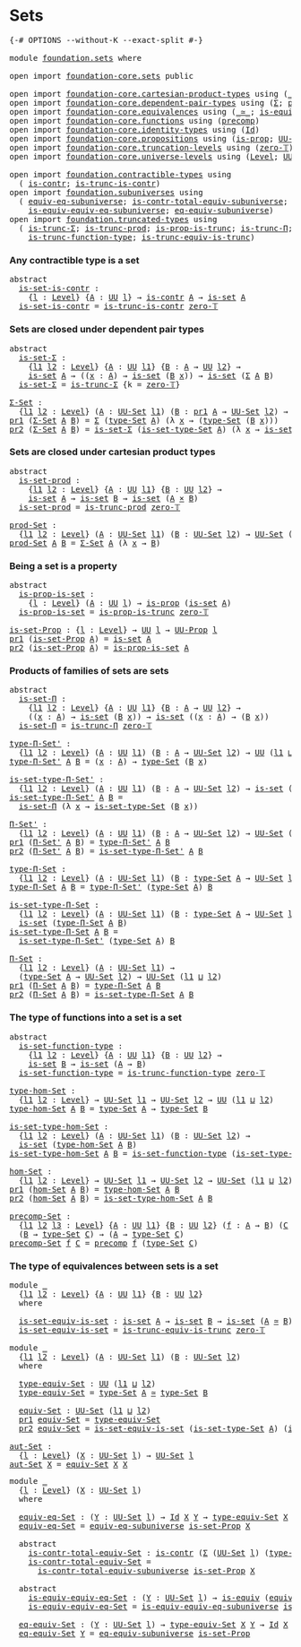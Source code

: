 # Sets

<pre class="Agda"><a id="17" class="Symbol">{-#</a> <a id="21" class="Keyword">OPTIONS</a> <a id="29" class="Pragma">--without-K</a> <a id="41" class="Pragma">--exact-split</a> <a id="55" class="Symbol">#-}</a>

<a id="60" class="Keyword">module</a> <a id="67" href="foundation.sets.html" class="Module">foundation.sets</a> <a id="83" class="Keyword">where</a>

<a id="90" class="Keyword">open</a> <a id="95" class="Keyword">import</a> <a id="102" href="foundation-core.sets.html" class="Module">foundation-core.sets</a> <a id="123" class="Keyword">public</a>

<a id="131" class="Keyword">open</a> <a id="136" class="Keyword">import</a> <a id="143" href="foundation-core.cartesian-product-types.html" class="Module">foundation-core.cartesian-product-types</a> <a id="183" class="Keyword">using</a> <a id="189" class="Symbol">(</a><a id="190" href="foundation-core.cartesian-product-types.html#577" class="Function Operator">_×_</a><a id="193" class="Symbol">)</a>
<a id="195" class="Keyword">open</a> <a id="200" class="Keyword">import</a> <a id="207" href="foundation-core.dependent-pair-types.html" class="Module">foundation-core.dependent-pair-types</a> <a id="244" class="Keyword">using</a> <a id="250" class="Symbol">(</a><a id="251" href="foundation-core.dependent-pair-types.html#502" class="Record">Σ</a><a id="252" class="Symbol">;</a> <a id="254" href="foundation-core.dependent-pair-types.html#575" class="InductiveConstructor">pair</a><a id="258" class="Symbol">;</a> <a id="260" href="foundation-core.dependent-pair-types.html#592" class="Field">pr1</a><a id="263" class="Symbol">;</a> <a id="265" href="foundation-core.dependent-pair-types.html#604" class="Field">pr2</a><a id="268" class="Symbol">)</a>
<a id="270" class="Keyword">open</a> <a id="275" class="Keyword">import</a> <a id="282" href="foundation-core.equivalences.html" class="Module">foundation-core.equivalences</a> <a id="311" class="Keyword">using</a> <a id="317" class="Symbol">(</a><a id="318" href="foundation-core.equivalences.html#1607" class="Function Operator">_≃_</a><a id="321" class="Symbol">;</a> <a id="323" href="foundation-core.equivalences.html#1542" class="Function">is-equiv</a><a id="331" class="Symbol">)</a>
<a id="333" class="Keyword">open</a> <a id="338" class="Keyword">import</a> <a id="345" href="foundation-core.functions.html" class="Module">foundation-core.functions</a> <a id="371" class="Keyword">using</a> <a id="377" class="Symbol">(</a><a id="378" href="foundation-core.functions.html#925" class="Function">precomp</a><a id="385" class="Symbol">)</a>
<a id="387" class="Keyword">open</a> <a id="392" class="Keyword">import</a> <a id="399" href="foundation-core.identity-types.html" class="Module">foundation-core.identity-types</a> <a id="430" class="Keyword">using</a> <a id="436" class="Symbol">(</a><a id="437" href="foundation-core.identity-types.html#641" class="Datatype">Id</a><a id="439" class="Symbol">)</a>
<a id="441" class="Keyword">open</a> <a id="446" class="Keyword">import</a> <a id="453" href="foundation-core.propositions.html" class="Module">foundation-core.propositions</a> <a id="482" class="Keyword">using</a> <a id="488" class="Symbol">(</a><a id="489" href="foundation-core.propositions.html#1295" class="Function">is-prop</a><a id="496" class="Symbol">;</a> <a id="498" href="foundation-core.propositions.html#1380" class="Function">UU-Prop</a><a id="505" class="Symbol">)</a>
<a id="507" class="Keyword">open</a> <a id="512" class="Keyword">import</a> <a id="519" href="foundation-core.truncation-levels.html" class="Module">foundation-core.truncation-levels</a> <a id="553" class="Keyword">using</a> <a id="559" class="Symbol">(</a><a id="560" href="foundation-core.truncation-levels.html#479" class="Function">zero-𝕋</a><a id="566" class="Symbol">)</a>
<a id="568" class="Keyword">open</a> <a id="573" class="Keyword">import</a> <a id="580" href="foundation-core.universe-levels.html" class="Module">foundation-core.universe-levels</a> <a id="612" class="Keyword">using</a> <a id="618" class="Symbol">(</a><a id="619" href="Agda.Primitive.html#597" class="Postulate">Level</a><a id="624" class="Symbol">;</a> <a id="626" href="foundation-core.universe-levels.html#222" class="Primitive">UU</a><a id="628" class="Symbol">;</a> <a id="630" href="Agda.Primitive.html#810" class="Primitive Operator">_⊔_</a><a id="633" class="Symbol">)</a>

<a id="636" class="Keyword">open</a> <a id="641" class="Keyword">import</a> <a id="648" href="foundation.contractible-types.html" class="Module">foundation.contractible-types</a> <a id="678" class="Keyword">using</a>
  <a id="686" class="Symbol">(</a> <a id="688" href="foundation-core.contractible-types.html#992" class="Function">is-contr</a><a id="696" class="Symbol">;</a> <a id="698" href="foundation.contractible-types.html#1512" class="Function">is-trunc-is-contr</a><a id="715" class="Symbol">)</a>
<a id="717" class="Keyword">open</a> <a id="722" class="Keyword">import</a> <a id="729" href="foundation.subuniverses.html" class="Module">foundation.subuniverses</a> <a id="753" class="Keyword">using</a>
  <a id="761" class="Symbol">(</a> <a id="763" href="foundation.subuniverses.html#2986" class="Function">equiv-eq-subuniverse</a><a id="783" class="Symbol">;</a> <a id="785" href="foundation.subuniverses.html#3192" class="Function">is-contr-total-equiv-subuniverse</a><a id="817" class="Symbol">;</a>
    <a id="823" href="foundation.subuniverses.html#3572" class="Function">is-equiv-equiv-eq-subuniverse</a><a id="852" class="Symbol">;</a> <a id="854" href="foundation.subuniverses.html#4211" class="Function">eq-equiv-subuniverse</a><a id="874" class="Symbol">)</a>
<a id="876" class="Keyword">open</a> <a id="881" class="Keyword">import</a> <a id="888" href="foundation.truncated-types.html" class="Module">foundation.truncated-types</a> <a id="915" class="Keyword">using</a>
  <a id="923" class="Symbol">(</a> <a id="925" href="foundation-core.truncated-types.html#5750" class="Function">is-trunc-Σ</a><a id="935" class="Symbol">;</a> <a id="937" href="foundation-core.truncated-types.html#7025" class="Function">is-trunc-prod</a><a id="950" class="Symbol">;</a> <a id="952" href="foundation-core.truncated-types.html#11474" class="Function">is-prop-is-trunc</a><a id="968" class="Symbol">;</a> <a id="970" href="foundation-core.truncated-types.html#8612" class="Function">is-trunc-Π</a><a id="980" class="Symbol">;</a>
    <a id="986" href="foundation-core.truncated-types.html#10462" class="Function">is-trunc-function-type</a><a id="1008" class="Symbol">;</a> <a id="1010" href="foundation-core.truncated-types.html#12046" class="Function">is-trunc-equiv-is-trunc</a><a id="1033" class="Symbol">)</a>
</pre>
### Any contractible type is a set

<pre class="Agda"><a id="1084" class="Keyword">abstract</a>
  <a id="is-set-is-contr"></a><a id="1095" href="foundation.sets.html#1095" class="Function">is-set-is-contr</a> <a id="1111" class="Symbol">:</a>
    <a id="1117" class="Symbol">{</a><a id="1118" href="foundation.sets.html#1118" class="Bound">l</a> <a id="1120" class="Symbol">:</a> <a id="1122" href="Agda.Primitive.html#597" class="Postulate">Level</a><a id="1127" class="Symbol">}</a> <a id="1129" class="Symbol">{</a><a id="1130" href="foundation.sets.html#1130" class="Bound">A</a> <a id="1132" class="Symbol">:</a> <a id="1134" href="foundation-core.universe-levels.html#222" class="Primitive">UU</a> <a id="1137" href="foundation.sets.html#1118" class="Bound">l</a><a id="1138" class="Symbol">}</a> <a id="1140" class="Symbol">→</a> <a id="1142" href="foundation-core.contractible-types.html#992" class="Function">is-contr</a> <a id="1151" href="foundation.sets.html#1130" class="Bound">A</a> <a id="1153" class="Symbol">→</a> <a id="1155" href="foundation-core.sets.html#1099" class="Function">is-set</a> <a id="1162" href="foundation.sets.html#1130" class="Bound">A</a>
  <a id="1166" href="foundation.sets.html#1095" class="Function">is-set-is-contr</a> <a id="1182" class="Symbol">=</a> <a id="1184" href="foundation.contractible-types.html#1512" class="Function">is-trunc-is-contr</a> <a id="1202" href="foundation-core.truncation-levels.html#479" class="Function">zero-𝕋</a>
</pre>
### Sets are closed under dependent pair types

<pre class="Agda"><a id="1270" class="Keyword">abstract</a>
  <a id="is-set-Σ"></a><a id="1281" href="foundation.sets.html#1281" class="Function">is-set-Σ</a> <a id="1290" class="Symbol">:</a>
    <a id="1296" class="Symbol">{</a><a id="1297" href="foundation.sets.html#1297" class="Bound">l1</a> <a id="1300" href="foundation.sets.html#1300" class="Bound">l2</a> <a id="1303" class="Symbol">:</a> <a id="1305" href="Agda.Primitive.html#597" class="Postulate">Level</a><a id="1310" class="Symbol">}</a> <a id="1312" class="Symbol">{</a><a id="1313" href="foundation.sets.html#1313" class="Bound">A</a> <a id="1315" class="Symbol">:</a> <a id="1317" href="foundation-core.universe-levels.html#222" class="Primitive">UU</a> <a id="1320" href="foundation.sets.html#1297" class="Bound">l1</a><a id="1322" class="Symbol">}</a> <a id="1324" class="Symbol">{</a><a id="1325" href="foundation.sets.html#1325" class="Bound">B</a> <a id="1327" class="Symbol">:</a> <a id="1329" href="foundation.sets.html#1313" class="Bound">A</a> <a id="1331" class="Symbol">→</a> <a id="1333" href="foundation-core.universe-levels.html#222" class="Primitive">UU</a> <a id="1336" href="foundation.sets.html#1300" class="Bound">l2</a><a id="1338" class="Symbol">}</a> <a id="1340" class="Symbol">→</a>
    <a id="1346" href="foundation-core.sets.html#1099" class="Function">is-set</a> <a id="1353" href="foundation.sets.html#1313" class="Bound">A</a> <a id="1355" class="Symbol">→</a> <a id="1357" class="Symbol">((</a><a id="1359" href="foundation.sets.html#1359" class="Bound">x</a> <a id="1361" class="Symbol">:</a> <a id="1363" href="foundation.sets.html#1313" class="Bound">A</a><a id="1364" class="Symbol">)</a> <a id="1366" class="Symbol">→</a> <a id="1368" href="foundation-core.sets.html#1099" class="Function">is-set</a> <a id="1375" class="Symbol">(</a><a id="1376" href="foundation.sets.html#1325" class="Bound">B</a> <a id="1378" href="foundation.sets.html#1359" class="Bound">x</a><a id="1379" class="Symbol">))</a> <a id="1382" class="Symbol">→</a> <a id="1384" href="foundation-core.sets.html#1099" class="Function">is-set</a> <a id="1391" class="Symbol">(</a><a id="1392" href="foundation-core.dependent-pair-types.html#502" class="Record">Σ</a> <a id="1394" href="foundation.sets.html#1313" class="Bound">A</a> <a id="1396" href="foundation.sets.html#1325" class="Bound">B</a><a id="1397" class="Symbol">)</a>
  <a id="1401" href="foundation.sets.html#1281" class="Function">is-set-Σ</a> <a id="1410" class="Symbol">=</a> <a id="1412" href="foundation-core.truncated-types.html#5750" class="Function">is-trunc-Σ</a> <a id="1423" class="Symbol">{</a><a id="1424" class="Argument">k</a> <a id="1426" class="Symbol">=</a> <a id="1428" href="foundation-core.truncation-levels.html#479" class="Function">zero-𝕋</a><a id="1434" class="Symbol">}</a>

<a id="Σ-Set"></a><a id="1437" href="foundation.sets.html#1437" class="Function">Σ-Set</a> <a id="1443" class="Symbol">:</a>
  <a id="1447" class="Symbol">{</a><a id="1448" href="foundation.sets.html#1448" class="Bound">l1</a> <a id="1451" href="foundation.sets.html#1451" class="Bound">l2</a> <a id="1454" class="Symbol">:</a> <a id="1456" href="Agda.Primitive.html#597" class="Postulate">Level</a><a id="1461" class="Symbol">}</a> <a id="1463" class="Symbol">(</a><a id="1464" href="foundation.sets.html#1464" class="Bound">A</a> <a id="1466" class="Symbol">:</a> <a id="1468" href="foundation-core.sets.html#1177" class="Function">UU-Set</a> <a id="1475" href="foundation.sets.html#1448" class="Bound">l1</a><a id="1477" class="Symbol">)</a> <a id="1479" class="Symbol">(</a><a id="1480" href="foundation.sets.html#1480" class="Bound">B</a> <a id="1482" class="Symbol">:</a> <a id="1484" href="foundation-core.dependent-pair-types.html#592" class="Field">pr1</a> <a id="1488" href="foundation.sets.html#1464" class="Bound">A</a> <a id="1490" class="Symbol">→</a> <a id="1492" href="foundation-core.sets.html#1177" class="Function">UU-Set</a> <a id="1499" href="foundation.sets.html#1451" class="Bound">l2</a><a id="1501" class="Symbol">)</a> <a id="1503" class="Symbol">→</a> <a id="1505" href="foundation-core.sets.html#1177" class="Function">UU-Set</a> <a id="1512" class="Symbol">(</a><a id="1513" href="foundation.sets.html#1448" class="Bound">l1</a> <a id="1516" href="Agda.Primitive.html#810" class="Primitive Operator">⊔</a> <a id="1518" href="foundation.sets.html#1451" class="Bound">l2</a><a id="1520" class="Symbol">)</a>
<a id="1522" href="foundation-core.dependent-pair-types.html#592" class="Field">pr1</a> <a id="1526" class="Symbol">(</a><a id="1527" href="foundation.sets.html#1437" class="Function">Σ-Set</a> <a id="1533" href="foundation.sets.html#1533" class="Bound">A</a> <a id="1535" href="foundation.sets.html#1535" class="Bound">B</a><a id="1536" class="Symbol">)</a> <a id="1538" class="Symbol">=</a> <a id="1540" href="foundation-core.dependent-pair-types.html#502" class="Record">Σ</a> <a id="1542" class="Symbol">(</a><a id="1543" href="foundation-core.sets.html#1291" class="Function">type-Set</a> <a id="1552" href="foundation.sets.html#1533" class="Bound">A</a><a id="1553" class="Symbol">)</a> <a id="1555" class="Symbol">(λ</a> <a id="1558" href="foundation.sets.html#1558" class="Bound">x</a> <a id="1560" class="Symbol">→</a> <a id="1562" class="Symbol">(</a><a id="1563" href="foundation-core.sets.html#1291" class="Function">type-Set</a> <a id="1572" class="Symbol">(</a><a id="1573" href="foundation.sets.html#1535" class="Bound">B</a> <a id="1575" href="foundation.sets.html#1558" class="Bound">x</a><a id="1576" class="Symbol">)))</a>
<a id="1580" href="foundation-core.dependent-pair-types.html#604" class="Field">pr2</a> <a id="1584" class="Symbol">(</a><a id="1585" href="foundation.sets.html#1437" class="Function">Σ-Set</a> <a id="1591" href="foundation.sets.html#1591" class="Bound">A</a> <a id="1593" href="foundation.sets.html#1593" class="Bound">B</a><a id="1594" class="Symbol">)</a> <a id="1596" class="Symbol">=</a> <a id="1598" href="foundation.sets.html#1281" class="Function">is-set-Σ</a> <a id="1607" class="Symbol">(</a><a id="1608" href="foundation-core.sets.html#1342" class="Function">is-set-type-Set</a> <a id="1624" href="foundation.sets.html#1591" class="Bound">A</a><a id="1625" class="Symbol">)</a> <a id="1627" class="Symbol">(λ</a> <a id="1630" href="foundation.sets.html#1630" class="Bound">x</a> <a id="1632" class="Symbol">→</a> <a id="1634" href="foundation-core.sets.html#1342" class="Function">is-set-type-Set</a> <a id="1650" class="Symbol">(</a><a id="1651" href="foundation.sets.html#1593" class="Bound">B</a> <a id="1653" href="foundation.sets.html#1630" class="Bound">x</a><a id="1654" class="Symbol">))</a>
</pre>
### Sets are closed under cartesian product types

<pre class="Agda"><a id="1721" class="Keyword">abstract</a>
  <a id="is-set-prod"></a><a id="1732" href="foundation.sets.html#1732" class="Function">is-set-prod</a> <a id="1744" class="Symbol">:</a>
    <a id="1750" class="Symbol">{</a><a id="1751" href="foundation.sets.html#1751" class="Bound">l1</a> <a id="1754" href="foundation.sets.html#1754" class="Bound">l2</a> <a id="1757" class="Symbol">:</a> <a id="1759" href="Agda.Primitive.html#597" class="Postulate">Level</a><a id="1764" class="Symbol">}</a> <a id="1766" class="Symbol">{</a><a id="1767" href="foundation.sets.html#1767" class="Bound">A</a> <a id="1769" class="Symbol">:</a> <a id="1771" href="foundation-core.universe-levels.html#222" class="Primitive">UU</a> <a id="1774" href="foundation.sets.html#1751" class="Bound">l1</a><a id="1776" class="Symbol">}</a> <a id="1778" class="Symbol">{</a><a id="1779" href="foundation.sets.html#1779" class="Bound">B</a> <a id="1781" class="Symbol">:</a> <a id="1783" href="foundation-core.universe-levels.html#222" class="Primitive">UU</a> <a id="1786" href="foundation.sets.html#1754" class="Bound">l2</a><a id="1788" class="Symbol">}</a> <a id="1790" class="Symbol">→</a>
    <a id="1796" href="foundation-core.sets.html#1099" class="Function">is-set</a> <a id="1803" href="foundation.sets.html#1767" class="Bound">A</a> <a id="1805" class="Symbol">→</a> <a id="1807" href="foundation-core.sets.html#1099" class="Function">is-set</a> <a id="1814" href="foundation.sets.html#1779" class="Bound">B</a> <a id="1816" class="Symbol">→</a> <a id="1818" href="foundation-core.sets.html#1099" class="Function">is-set</a> <a id="1825" class="Symbol">(</a><a id="1826" href="foundation.sets.html#1767" class="Bound">A</a> <a id="1828" href="foundation-core.cartesian-product-types.html#577" class="Function Operator">×</a> <a id="1830" href="foundation.sets.html#1779" class="Bound">B</a><a id="1831" class="Symbol">)</a>
  <a id="1835" href="foundation.sets.html#1732" class="Function">is-set-prod</a> <a id="1847" class="Symbol">=</a> <a id="1849" href="foundation-core.truncated-types.html#7025" class="Function">is-trunc-prod</a> <a id="1863" href="foundation-core.truncation-levels.html#479" class="Function">zero-𝕋</a>
  
<a id="prod-Set"></a><a id="1873" href="foundation.sets.html#1873" class="Function">prod-Set</a> <a id="1882" class="Symbol">:</a>
  <a id="1886" class="Symbol">{</a><a id="1887" href="foundation.sets.html#1887" class="Bound">l1</a> <a id="1890" href="foundation.sets.html#1890" class="Bound">l2</a> <a id="1893" class="Symbol">:</a> <a id="1895" href="Agda.Primitive.html#597" class="Postulate">Level</a><a id="1900" class="Symbol">}</a> <a id="1902" class="Symbol">(</a><a id="1903" href="foundation.sets.html#1903" class="Bound">A</a> <a id="1905" class="Symbol">:</a> <a id="1907" href="foundation-core.sets.html#1177" class="Function">UU-Set</a> <a id="1914" href="foundation.sets.html#1887" class="Bound">l1</a><a id="1916" class="Symbol">)</a> <a id="1918" class="Symbol">(</a><a id="1919" href="foundation.sets.html#1919" class="Bound">B</a> <a id="1921" class="Symbol">:</a> <a id="1923" href="foundation-core.sets.html#1177" class="Function">UU-Set</a> <a id="1930" href="foundation.sets.html#1890" class="Bound">l2</a><a id="1932" class="Symbol">)</a> <a id="1934" class="Symbol">→</a> <a id="1936" href="foundation-core.sets.html#1177" class="Function">UU-Set</a> <a id="1943" class="Symbol">(</a><a id="1944" href="foundation.sets.html#1887" class="Bound">l1</a> <a id="1947" href="Agda.Primitive.html#810" class="Primitive Operator">⊔</a> <a id="1949" href="foundation.sets.html#1890" class="Bound">l2</a><a id="1951" class="Symbol">)</a>
<a id="1953" href="foundation.sets.html#1873" class="Function">prod-Set</a> <a id="1962" href="foundation.sets.html#1962" class="Bound">A</a> <a id="1964" href="foundation.sets.html#1964" class="Bound">B</a> <a id="1966" class="Symbol">=</a> <a id="1968" href="foundation.sets.html#1437" class="Function">Σ-Set</a> <a id="1974" href="foundation.sets.html#1962" class="Bound">A</a> <a id="1976" class="Symbol">(λ</a> <a id="1979" href="foundation.sets.html#1979" class="Bound">x</a> <a id="1981" class="Symbol">→</a> <a id="1983" href="foundation.sets.html#1964" class="Bound">B</a><a id="1984" class="Symbol">)</a>
</pre>
### Being a set is a property

<pre class="Agda"><a id="2030" class="Keyword">abstract</a>
  <a id="is-prop-is-set"></a><a id="2041" href="foundation.sets.html#2041" class="Function">is-prop-is-set</a> <a id="2056" class="Symbol">:</a>
    <a id="2062" class="Symbol">{</a><a id="2063" href="foundation.sets.html#2063" class="Bound">l</a> <a id="2065" class="Symbol">:</a> <a id="2067" href="Agda.Primitive.html#597" class="Postulate">Level</a><a id="2072" class="Symbol">}</a> <a id="2074" class="Symbol">(</a><a id="2075" href="foundation.sets.html#2075" class="Bound">A</a> <a id="2077" class="Symbol">:</a> <a id="2079" href="foundation-core.universe-levels.html#222" class="Primitive">UU</a> <a id="2082" href="foundation.sets.html#2063" class="Bound">l</a><a id="2083" class="Symbol">)</a> <a id="2085" class="Symbol">→</a> <a id="2087" href="foundation-core.propositions.html#1295" class="Function">is-prop</a> <a id="2095" class="Symbol">(</a><a id="2096" href="foundation-core.sets.html#1099" class="Function">is-set</a> <a id="2103" href="foundation.sets.html#2075" class="Bound">A</a><a id="2104" class="Symbol">)</a>
  <a id="2108" href="foundation.sets.html#2041" class="Function">is-prop-is-set</a> <a id="2123" class="Symbol">=</a> <a id="2125" href="foundation-core.truncated-types.html#11474" class="Function">is-prop-is-trunc</a> <a id="2142" href="foundation-core.truncation-levels.html#479" class="Function">zero-𝕋</a>

<a id="is-set-Prop"></a><a id="2150" href="foundation.sets.html#2150" class="Function">is-set-Prop</a> <a id="2162" class="Symbol">:</a> <a id="2164" class="Symbol">{</a><a id="2165" href="foundation.sets.html#2165" class="Bound">l</a> <a id="2167" class="Symbol">:</a> <a id="2169" href="Agda.Primitive.html#597" class="Postulate">Level</a><a id="2174" class="Symbol">}</a> <a id="2176" class="Symbol">→</a> <a id="2178" href="foundation-core.universe-levels.html#222" class="Primitive">UU</a> <a id="2181" href="foundation.sets.html#2165" class="Bound">l</a> <a id="2183" class="Symbol">→</a> <a id="2185" href="foundation-core.propositions.html#1380" class="Function">UU-Prop</a> <a id="2193" href="foundation.sets.html#2165" class="Bound">l</a>
<a id="2195" href="foundation-core.dependent-pair-types.html#592" class="Field">pr1</a> <a id="2199" class="Symbol">(</a><a id="2200" href="foundation.sets.html#2150" class="Function">is-set-Prop</a> <a id="2212" href="foundation.sets.html#2212" class="Bound">A</a><a id="2213" class="Symbol">)</a> <a id="2215" class="Symbol">=</a> <a id="2217" href="foundation-core.sets.html#1099" class="Function">is-set</a> <a id="2224" href="foundation.sets.html#2212" class="Bound">A</a>
<a id="2226" href="foundation-core.dependent-pair-types.html#604" class="Field">pr2</a> <a id="2230" class="Symbol">(</a><a id="2231" href="foundation.sets.html#2150" class="Function">is-set-Prop</a> <a id="2243" href="foundation.sets.html#2243" class="Bound">A</a><a id="2244" class="Symbol">)</a> <a id="2246" class="Symbol">=</a> <a id="2248" href="foundation.sets.html#2041" class="Function">is-prop-is-set</a> <a id="2263" href="foundation.sets.html#2243" class="Bound">A</a>
</pre>
### Products of families of sets are sets

<pre class="Agda"><a id="2321" class="Keyword">abstract</a>
  <a id="is-set-Π"></a><a id="2332" href="foundation.sets.html#2332" class="Function">is-set-Π</a> <a id="2341" class="Symbol">:</a>
    <a id="2347" class="Symbol">{</a><a id="2348" href="foundation.sets.html#2348" class="Bound">l1</a> <a id="2351" href="foundation.sets.html#2351" class="Bound">l2</a> <a id="2354" class="Symbol">:</a> <a id="2356" href="Agda.Primitive.html#597" class="Postulate">Level</a><a id="2361" class="Symbol">}</a> <a id="2363" class="Symbol">{</a><a id="2364" href="foundation.sets.html#2364" class="Bound">A</a> <a id="2366" class="Symbol">:</a> <a id="2368" href="foundation-core.universe-levels.html#222" class="Primitive">UU</a> <a id="2371" href="foundation.sets.html#2348" class="Bound">l1</a><a id="2373" class="Symbol">}</a> <a id="2375" class="Symbol">{</a><a id="2376" href="foundation.sets.html#2376" class="Bound">B</a> <a id="2378" class="Symbol">:</a> <a id="2380" href="foundation.sets.html#2364" class="Bound">A</a> <a id="2382" class="Symbol">→</a> <a id="2384" href="foundation-core.universe-levels.html#222" class="Primitive">UU</a> <a id="2387" href="foundation.sets.html#2351" class="Bound">l2</a><a id="2389" class="Symbol">}</a> <a id="2391" class="Symbol">→</a>
    <a id="2397" class="Symbol">((</a><a id="2399" href="foundation.sets.html#2399" class="Bound">x</a> <a id="2401" class="Symbol">:</a> <a id="2403" href="foundation.sets.html#2364" class="Bound">A</a><a id="2404" class="Symbol">)</a> <a id="2406" class="Symbol">→</a> <a id="2408" href="foundation-core.sets.html#1099" class="Function">is-set</a> <a id="2415" class="Symbol">(</a><a id="2416" href="foundation.sets.html#2376" class="Bound">B</a> <a id="2418" href="foundation.sets.html#2399" class="Bound">x</a><a id="2419" class="Symbol">))</a> <a id="2422" class="Symbol">→</a> <a id="2424" href="foundation-core.sets.html#1099" class="Function">is-set</a> <a id="2431" class="Symbol">((</a><a id="2433" href="foundation.sets.html#2433" class="Bound">x</a> <a id="2435" class="Symbol">:</a> <a id="2437" href="foundation.sets.html#2364" class="Bound">A</a><a id="2438" class="Symbol">)</a> <a id="2440" class="Symbol">→</a> <a id="2442" class="Symbol">(</a><a id="2443" href="foundation.sets.html#2376" class="Bound">B</a> <a id="2445" href="foundation.sets.html#2433" class="Bound">x</a><a id="2446" class="Symbol">))</a>
  <a id="2451" href="foundation.sets.html#2332" class="Function">is-set-Π</a> <a id="2460" class="Symbol">=</a> <a id="2462" href="foundation-core.truncated-types.html#8612" class="Function">is-trunc-Π</a> <a id="2473" href="foundation-core.truncation-levels.html#479" class="Function">zero-𝕋</a>

<a id="type-Π-Set&#39;"></a><a id="2481" href="foundation.sets.html#2481" class="Function">type-Π-Set&#39;</a> <a id="2493" class="Symbol">:</a>
  <a id="2497" class="Symbol">{</a><a id="2498" href="foundation.sets.html#2498" class="Bound">l1</a> <a id="2501" href="foundation.sets.html#2501" class="Bound">l2</a> <a id="2504" class="Symbol">:</a> <a id="2506" href="Agda.Primitive.html#597" class="Postulate">Level</a><a id="2511" class="Symbol">}</a> <a id="2513" class="Symbol">(</a><a id="2514" href="foundation.sets.html#2514" class="Bound">A</a> <a id="2516" class="Symbol">:</a> <a id="2518" href="foundation-core.universe-levels.html#222" class="Primitive">UU</a> <a id="2521" href="foundation.sets.html#2498" class="Bound">l1</a><a id="2523" class="Symbol">)</a> <a id="2525" class="Symbol">(</a><a id="2526" href="foundation.sets.html#2526" class="Bound">B</a> <a id="2528" class="Symbol">:</a> <a id="2530" href="foundation.sets.html#2514" class="Bound">A</a> <a id="2532" class="Symbol">→</a> <a id="2534" href="foundation-core.sets.html#1177" class="Function">UU-Set</a> <a id="2541" href="foundation.sets.html#2501" class="Bound">l2</a><a id="2543" class="Symbol">)</a> <a id="2545" class="Symbol">→</a> <a id="2547" href="foundation-core.universe-levels.html#222" class="Primitive">UU</a> <a id="2550" class="Symbol">(</a><a id="2551" href="foundation.sets.html#2498" class="Bound">l1</a> <a id="2554" href="Agda.Primitive.html#810" class="Primitive Operator">⊔</a> <a id="2556" href="foundation.sets.html#2501" class="Bound">l2</a><a id="2558" class="Symbol">)</a>
<a id="2560" href="foundation.sets.html#2481" class="Function">type-Π-Set&#39;</a> <a id="2572" href="foundation.sets.html#2572" class="Bound">A</a> <a id="2574" href="foundation.sets.html#2574" class="Bound">B</a> <a id="2576" class="Symbol">=</a> <a id="2578" class="Symbol">(</a><a id="2579" href="foundation.sets.html#2579" class="Bound">x</a> <a id="2581" class="Symbol">:</a> <a id="2583" href="foundation.sets.html#2572" class="Bound">A</a><a id="2584" class="Symbol">)</a> <a id="2586" class="Symbol">→</a> <a id="2588" href="foundation-core.sets.html#1291" class="Function">type-Set</a> <a id="2597" class="Symbol">(</a><a id="2598" href="foundation.sets.html#2574" class="Bound">B</a> <a id="2600" href="foundation.sets.html#2579" class="Bound">x</a><a id="2601" class="Symbol">)</a>

<a id="is-set-type-Π-Set&#39;"></a><a id="2604" href="foundation.sets.html#2604" class="Function">is-set-type-Π-Set&#39;</a> <a id="2623" class="Symbol">:</a>
  <a id="2627" class="Symbol">{</a><a id="2628" href="foundation.sets.html#2628" class="Bound">l1</a> <a id="2631" href="foundation.sets.html#2631" class="Bound">l2</a> <a id="2634" class="Symbol">:</a> <a id="2636" href="Agda.Primitive.html#597" class="Postulate">Level</a><a id="2641" class="Symbol">}</a> <a id="2643" class="Symbol">(</a><a id="2644" href="foundation.sets.html#2644" class="Bound">A</a> <a id="2646" class="Symbol">:</a> <a id="2648" href="foundation-core.universe-levels.html#222" class="Primitive">UU</a> <a id="2651" href="foundation.sets.html#2628" class="Bound">l1</a><a id="2653" class="Symbol">)</a> <a id="2655" class="Symbol">(</a><a id="2656" href="foundation.sets.html#2656" class="Bound">B</a> <a id="2658" class="Symbol">:</a> <a id="2660" href="foundation.sets.html#2644" class="Bound">A</a> <a id="2662" class="Symbol">→</a> <a id="2664" href="foundation-core.sets.html#1177" class="Function">UU-Set</a> <a id="2671" href="foundation.sets.html#2631" class="Bound">l2</a><a id="2673" class="Symbol">)</a> <a id="2675" class="Symbol">→</a> <a id="2677" href="foundation-core.sets.html#1099" class="Function">is-set</a> <a id="2684" class="Symbol">(</a><a id="2685" href="foundation.sets.html#2481" class="Function">type-Π-Set&#39;</a> <a id="2697" href="foundation.sets.html#2644" class="Bound">A</a> <a id="2699" href="foundation.sets.html#2656" class="Bound">B</a><a id="2700" class="Symbol">)</a>
<a id="2702" href="foundation.sets.html#2604" class="Function">is-set-type-Π-Set&#39;</a> <a id="2721" href="foundation.sets.html#2721" class="Bound">A</a> <a id="2723" href="foundation.sets.html#2723" class="Bound">B</a> <a id="2725" class="Symbol">=</a>
  <a id="2729" href="foundation.sets.html#2332" class="Function">is-set-Π</a> <a id="2738" class="Symbol">(λ</a> <a id="2741" href="foundation.sets.html#2741" class="Bound">x</a> <a id="2743" class="Symbol">→</a> <a id="2745" href="foundation-core.sets.html#1342" class="Function">is-set-type-Set</a> <a id="2761" class="Symbol">(</a><a id="2762" href="foundation.sets.html#2723" class="Bound">B</a> <a id="2764" href="foundation.sets.html#2741" class="Bound">x</a><a id="2765" class="Symbol">))</a>

<a id="Π-Set&#39;"></a><a id="2769" href="foundation.sets.html#2769" class="Function">Π-Set&#39;</a> <a id="2776" class="Symbol">:</a>
  <a id="2780" class="Symbol">{</a><a id="2781" href="foundation.sets.html#2781" class="Bound">l1</a> <a id="2784" href="foundation.sets.html#2784" class="Bound">l2</a> <a id="2787" class="Symbol">:</a> <a id="2789" href="Agda.Primitive.html#597" class="Postulate">Level</a><a id="2794" class="Symbol">}</a> <a id="2796" class="Symbol">(</a><a id="2797" href="foundation.sets.html#2797" class="Bound">A</a> <a id="2799" class="Symbol">:</a> <a id="2801" href="foundation-core.universe-levels.html#222" class="Primitive">UU</a> <a id="2804" href="foundation.sets.html#2781" class="Bound">l1</a><a id="2806" class="Symbol">)</a> <a id="2808" class="Symbol">(</a><a id="2809" href="foundation.sets.html#2809" class="Bound">B</a> <a id="2811" class="Symbol">:</a> <a id="2813" href="foundation.sets.html#2797" class="Bound">A</a> <a id="2815" class="Symbol">→</a> <a id="2817" href="foundation-core.sets.html#1177" class="Function">UU-Set</a> <a id="2824" href="foundation.sets.html#2784" class="Bound">l2</a><a id="2826" class="Symbol">)</a> <a id="2828" class="Symbol">→</a> <a id="2830" href="foundation-core.sets.html#1177" class="Function">UU-Set</a> <a id="2837" class="Symbol">(</a><a id="2838" href="foundation.sets.html#2781" class="Bound">l1</a> <a id="2841" href="Agda.Primitive.html#810" class="Primitive Operator">⊔</a> <a id="2843" href="foundation.sets.html#2784" class="Bound">l2</a><a id="2845" class="Symbol">)</a>
<a id="2847" href="foundation-core.dependent-pair-types.html#592" class="Field">pr1</a> <a id="2851" class="Symbol">(</a><a id="2852" href="foundation.sets.html#2769" class="Function">Π-Set&#39;</a> <a id="2859" href="foundation.sets.html#2859" class="Bound">A</a> <a id="2861" href="foundation.sets.html#2861" class="Bound">B</a><a id="2862" class="Symbol">)</a> <a id="2864" class="Symbol">=</a> <a id="2866" href="foundation.sets.html#2481" class="Function">type-Π-Set&#39;</a> <a id="2878" href="foundation.sets.html#2859" class="Bound">A</a> <a id="2880" href="foundation.sets.html#2861" class="Bound">B</a>
<a id="2882" href="foundation-core.dependent-pair-types.html#604" class="Field">pr2</a> <a id="2886" class="Symbol">(</a><a id="2887" href="foundation.sets.html#2769" class="Function">Π-Set&#39;</a> <a id="2894" href="foundation.sets.html#2894" class="Bound">A</a> <a id="2896" href="foundation.sets.html#2896" class="Bound">B</a><a id="2897" class="Symbol">)</a> <a id="2899" class="Symbol">=</a> <a id="2901" href="foundation.sets.html#2604" class="Function">is-set-type-Π-Set&#39;</a> <a id="2920" href="foundation.sets.html#2894" class="Bound">A</a> <a id="2922" href="foundation.sets.html#2896" class="Bound">B</a>

<a id="type-Π-Set"></a><a id="2925" href="foundation.sets.html#2925" class="Function">type-Π-Set</a> <a id="2936" class="Symbol">:</a>
  <a id="2940" class="Symbol">{</a><a id="2941" href="foundation.sets.html#2941" class="Bound">l1</a> <a id="2944" href="foundation.sets.html#2944" class="Bound">l2</a> <a id="2947" class="Symbol">:</a> <a id="2949" href="Agda.Primitive.html#597" class="Postulate">Level</a><a id="2954" class="Symbol">}</a> <a id="2956" class="Symbol">(</a><a id="2957" href="foundation.sets.html#2957" class="Bound">A</a> <a id="2959" class="Symbol">:</a> <a id="2961" href="foundation-core.sets.html#1177" class="Function">UU-Set</a> <a id="2968" href="foundation.sets.html#2941" class="Bound">l1</a><a id="2970" class="Symbol">)</a> <a id="2972" class="Symbol">(</a><a id="2973" href="foundation.sets.html#2973" class="Bound">B</a> <a id="2975" class="Symbol">:</a> <a id="2977" href="foundation-core.sets.html#1291" class="Function">type-Set</a> <a id="2986" href="foundation.sets.html#2957" class="Bound">A</a> <a id="2988" class="Symbol">→</a> <a id="2990" href="foundation-core.sets.html#1177" class="Function">UU-Set</a> <a id="2997" href="foundation.sets.html#2944" class="Bound">l2</a><a id="2999" class="Symbol">)</a> <a id="3001" class="Symbol">→</a> <a id="3003" href="foundation-core.universe-levels.html#222" class="Primitive">UU</a> <a id="3006" class="Symbol">(</a><a id="3007" href="foundation.sets.html#2941" class="Bound">l1</a> <a id="3010" href="Agda.Primitive.html#810" class="Primitive Operator">⊔</a> <a id="3012" href="foundation.sets.html#2944" class="Bound">l2</a><a id="3014" class="Symbol">)</a>
<a id="3016" href="foundation.sets.html#2925" class="Function">type-Π-Set</a> <a id="3027" href="foundation.sets.html#3027" class="Bound">A</a> <a id="3029" href="foundation.sets.html#3029" class="Bound">B</a> <a id="3031" class="Symbol">=</a> <a id="3033" href="foundation.sets.html#2481" class="Function">type-Π-Set&#39;</a> <a id="3045" class="Symbol">(</a><a id="3046" href="foundation-core.sets.html#1291" class="Function">type-Set</a> <a id="3055" href="foundation.sets.html#3027" class="Bound">A</a><a id="3056" class="Symbol">)</a> <a id="3058" href="foundation.sets.html#3029" class="Bound">B</a>

<a id="is-set-type-Π-Set"></a><a id="3061" href="foundation.sets.html#3061" class="Function">is-set-type-Π-Set</a> <a id="3079" class="Symbol">:</a>
  <a id="3083" class="Symbol">{</a><a id="3084" href="foundation.sets.html#3084" class="Bound">l1</a> <a id="3087" href="foundation.sets.html#3087" class="Bound">l2</a> <a id="3090" class="Symbol">:</a> <a id="3092" href="Agda.Primitive.html#597" class="Postulate">Level</a><a id="3097" class="Symbol">}</a> <a id="3099" class="Symbol">(</a><a id="3100" href="foundation.sets.html#3100" class="Bound">A</a> <a id="3102" class="Symbol">:</a> <a id="3104" href="foundation-core.sets.html#1177" class="Function">UU-Set</a> <a id="3111" href="foundation.sets.html#3084" class="Bound">l1</a><a id="3113" class="Symbol">)</a> <a id="3115" class="Symbol">(</a><a id="3116" href="foundation.sets.html#3116" class="Bound">B</a> <a id="3118" class="Symbol">:</a> <a id="3120" href="foundation-core.sets.html#1291" class="Function">type-Set</a> <a id="3129" href="foundation.sets.html#3100" class="Bound">A</a> <a id="3131" class="Symbol">→</a> <a id="3133" href="foundation-core.sets.html#1177" class="Function">UU-Set</a> <a id="3140" href="foundation.sets.html#3087" class="Bound">l2</a><a id="3142" class="Symbol">)</a> <a id="3144" class="Symbol">→</a>
  <a id="3148" href="foundation-core.sets.html#1099" class="Function">is-set</a> <a id="3155" class="Symbol">(</a><a id="3156" href="foundation.sets.html#2925" class="Function">type-Π-Set</a> <a id="3167" href="foundation.sets.html#3100" class="Bound">A</a> <a id="3169" href="foundation.sets.html#3116" class="Bound">B</a><a id="3170" class="Symbol">)</a>
<a id="3172" href="foundation.sets.html#3061" class="Function">is-set-type-Π-Set</a> <a id="3190" href="foundation.sets.html#3190" class="Bound">A</a> <a id="3192" href="foundation.sets.html#3192" class="Bound">B</a> <a id="3194" class="Symbol">=</a>
  <a id="3198" href="foundation.sets.html#2604" class="Function">is-set-type-Π-Set&#39;</a> <a id="3217" class="Symbol">(</a><a id="3218" href="foundation-core.sets.html#1291" class="Function">type-Set</a> <a id="3227" href="foundation.sets.html#3190" class="Bound">A</a><a id="3228" class="Symbol">)</a> <a id="3230" href="foundation.sets.html#3192" class="Bound">B</a>

<a id="Π-Set"></a><a id="3233" href="foundation.sets.html#3233" class="Function">Π-Set</a> <a id="3239" class="Symbol">:</a>
  <a id="3243" class="Symbol">{</a><a id="3244" href="foundation.sets.html#3244" class="Bound">l1</a> <a id="3247" href="foundation.sets.html#3247" class="Bound">l2</a> <a id="3250" class="Symbol">:</a> <a id="3252" href="Agda.Primitive.html#597" class="Postulate">Level</a><a id="3257" class="Symbol">}</a> <a id="3259" class="Symbol">(</a><a id="3260" href="foundation.sets.html#3260" class="Bound">A</a> <a id="3262" class="Symbol">:</a> <a id="3264" href="foundation-core.sets.html#1177" class="Function">UU-Set</a> <a id="3271" href="foundation.sets.html#3244" class="Bound">l1</a><a id="3273" class="Symbol">)</a> <a id="3275" class="Symbol">→</a>
  <a id="3279" class="Symbol">(</a><a id="3280" href="foundation-core.sets.html#1291" class="Function">type-Set</a> <a id="3289" href="foundation.sets.html#3260" class="Bound">A</a> <a id="3291" class="Symbol">→</a> <a id="3293" href="foundation-core.sets.html#1177" class="Function">UU-Set</a> <a id="3300" href="foundation.sets.html#3247" class="Bound">l2</a><a id="3302" class="Symbol">)</a> <a id="3304" class="Symbol">→</a> <a id="3306" href="foundation-core.sets.html#1177" class="Function">UU-Set</a> <a id="3313" class="Symbol">(</a><a id="3314" href="foundation.sets.html#3244" class="Bound">l1</a> <a id="3317" href="Agda.Primitive.html#810" class="Primitive Operator">⊔</a> <a id="3319" href="foundation.sets.html#3247" class="Bound">l2</a><a id="3321" class="Symbol">)</a>
<a id="3323" href="foundation-core.dependent-pair-types.html#592" class="Field">pr1</a> <a id="3327" class="Symbol">(</a><a id="3328" href="foundation.sets.html#3233" class="Function">Π-Set</a> <a id="3334" href="foundation.sets.html#3334" class="Bound">A</a> <a id="3336" href="foundation.sets.html#3336" class="Bound">B</a><a id="3337" class="Symbol">)</a> <a id="3339" class="Symbol">=</a> <a id="3341" href="foundation.sets.html#2925" class="Function">type-Π-Set</a> <a id="3352" href="foundation.sets.html#3334" class="Bound">A</a> <a id="3354" href="foundation.sets.html#3336" class="Bound">B</a>
<a id="3356" href="foundation-core.dependent-pair-types.html#604" class="Field">pr2</a> <a id="3360" class="Symbol">(</a><a id="3361" href="foundation.sets.html#3233" class="Function">Π-Set</a> <a id="3367" href="foundation.sets.html#3367" class="Bound">A</a> <a id="3369" href="foundation.sets.html#3369" class="Bound">B</a><a id="3370" class="Symbol">)</a> <a id="3372" class="Symbol">=</a> <a id="3374" href="foundation.sets.html#3061" class="Function">is-set-type-Π-Set</a> <a id="3392" href="foundation.sets.html#3367" class="Bound">A</a> <a id="3394" href="foundation.sets.html#3369" class="Bound">B</a>
</pre>
### The type of functions into a set is a set

<pre class="Agda"><a id="3456" class="Keyword">abstract</a>
  <a id="is-set-function-type"></a><a id="3467" href="foundation.sets.html#3467" class="Function">is-set-function-type</a> <a id="3488" class="Symbol">:</a>
    <a id="3494" class="Symbol">{</a><a id="3495" href="foundation.sets.html#3495" class="Bound">l1</a> <a id="3498" href="foundation.sets.html#3498" class="Bound">l2</a> <a id="3501" class="Symbol">:</a> <a id="3503" href="Agda.Primitive.html#597" class="Postulate">Level</a><a id="3508" class="Symbol">}</a> <a id="3510" class="Symbol">{</a><a id="3511" href="foundation.sets.html#3511" class="Bound">A</a> <a id="3513" class="Symbol">:</a> <a id="3515" href="foundation-core.universe-levels.html#222" class="Primitive">UU</a> <a id="3518" href="foundation.sets.html#3495" class="Bound">l1</a><a id="3520" class="Symbol">}</a> <a id="3522" class="Symbol">{</a><a id="3523" href="foundation.sets.html#3523" class="Bound">B</a> <a id="3525" class="Symbol">:</a> <a id="3527" href="foundation-core.universe-levels.html#222" class="Primitive">UU</a> <a id="3530" href="foundation.sets.html#3498" class="Bound">l2</a><a id="3532" class="Symbol">}</a> <a id="3534" class="Symbol">→</a>
    <a id="3540" href="foundation-core.sets.html#1099" class="Function">is-set</a> <a id="3547" href="foundation.sets.html#3523" class="Bound">B</a> <a id="3549" class="Symbol">→</a> <a id="3551" href="foundation-core.sets.html#1099" class="Function">is-set</a> <a id="3558" class="Symbol">(</a><a id="3559" href="foundation.sets.html#3511" class="Bound">A</a> <a id="3561" class="Symbol">→</a> <a id="3563" href="foundation.sets.html#3523" class="Bound">B</a><a id="3564" class="Symbol">)</a>
  <a id="3568" href="foundation.sets.html#3467" class="Function">is-set-function-type</a> <a id="3589" class="Symbol">=</a> <a id="3591" href="foundation-core.truncated-types.html#10462" class="Function">is-trunc-function-type</a> <a id="3614" href="foundation-core.truncation-levels.html#479" class="Function">zero-𝕋</a>

<a id="type-hom-Set"></a><a id="3622" href="foundation.sets.html#3622" class="Function">type-hom-Set</a> <a id="3635" class="Symbol">:</a>
  <a id="3639" class="Symbol">{</a><a id="3640" href="foundation.sets.html#3640" class="Bound">l1</a> <a id="3643" href="foundation.sets.html#3643" class="Bound">l2</a> <a id="3646" class="Symbol">:</a> <a id="3648" href="Agda.Primitive.html#597" class="Postulate">Level</a><a id="3653" class="Symbol">}</a> <a id="3655" class="Symbol">→</a> <a id="3657" href="foundation-core.sets.html#1177" class="Function">UU-Set</a> <a id="3664" href="foundation.sets.html#3640" class="Bound">l1</a> <a id="3667" class="Symbol">→</a> <a id="3669" href="foundation-core.sets.html#1177" class="Function">UU-Set</a> <a id="3676" href="foundation.sets.html#3643" class="Bound">l2</a> <a id="3679" class="Symbol">→</a> <a id="3681" href="foundation-core.universe-levels.html#222" class="Primitive">UU</a> <a id="3684" class="Symbol">(</a><a id="3685" href="foundation.sets.html#3640" class="Bound">l1</a> <a id="3688" href="Agda.Primitive.html#810" class="Primitive Operator">⊔</a> <a id="3690" href="foundation.sets.html#3643" class="Bound">l2</a><a id="3692" class="Symbol">)</a>
<a id="3694" href="foundation.sets.html#3622" class="Function">type-hom-Set</a> <a id="3707" href="foundation.sets.html#3707" class="Bound">A</a> <a id="3709" href="foundation.sets.html#3709" class="Bound">B</a> <a id="3711" class="Symbol">=</a> <a id="3713" href="foundation-core.sets.html#1291" class="Function">type-Set</a> <a id="3722" href="foundation.sets.html#3707" class="Bound">A</a> <a id="3724" class="Symbol">→</a> <a id="3726" href="foundation-core.sets.html#1291" class="Function">type-Set</a> <a id="3735" href="foundation.sets.html#3709" class="Bound">B</a>

<a id="is-set-type-hom-Set"></a><a id="3738" href="foundation.sets.html#3738" class="Function">is-set-type-hom-Set</a> <a id="3758" class="Symbol">:</a>
  <a id="3762" class="Symbol">{</a><a id="3763" href="foundation.sets.html#3763" class="Bound">l1</a> <a id="3766" href="foundation.sets.html#3766" class="Bound">l2</a> <a id="3769" class="Symbol">:</a> <a id="3771" href="Agda.Primitive.html#597" class="Postulate">Level</a><a id="3776" class="Symbol">}</a> <a id="3778" class="Symbol">(</a><a id="3779" href="foundation.sets.html#3779" class="Bound">A</a> <a id="3781" class="Symbol">:</a> <a id="3783" href="foundation-core.sets.html#1177" class="Function">UU-Set</a> <a id="3790" href="foundation.sets.html#3763" class="Bound">l1</a><a id="3792" class="Symbol">)</a> <a id="3794" class="Symbol">(</a><a id="3795" href="foundation.sets.html#3795" class="Bound">B</a> <a id="3797" class="Symbol">:</a> <a id="3799" href="foundation-core.sets.html#1177" class="Function">UU-Set</a> <a id="3806" href="foundation.sets.html#3766" class="Bound">l2</a><a id="3808" class="Symbol">)</a> <a id="3810" class="Symbol">→</a>
  <a id="3814" href="foundation-core.sets.html#1099" class="Function">is-set</a> <a id="3821" class="Symbol">(</a><a id="3822" href="foundation.sets.html#3622" class="Function">type-hom-Set</a> <a id="3835" href="foundation.sets.html#3779" class="Bound">A</a> <a id="3837" href="foundation.sets.html#3795" class="Bound">B</a><a id="3838" class="Symbol">)</a>
<a id="3840" href="foundation.sets.html#3738" class="Function">is-set-type-hom-Set</a> <a id="3860" href="foundation.sets.html#3860" class="Bound">A</a> <a id="3862" href="foundation.sets.html#3862" class="Bound">B</a> <a id="3864" class="Symbol">=</a> <a id="3866" href="foundation.sets.html#3467" class="Function">is-set-function-type</a> <a id="3887" class="Symbol">(</a><a id="3888" href="foundation-core.sets.html#1342" class="Function">is-set-type-Set</a> <a id="3904" href="foundation.sets.html#3862" class="Bound">B</a><a id="3905" class="Symbol">)</a>

<a id="hom-Set"></a><a id="3908" href="foundation.sets.html#3908" class="Function">hom-Set</a> <a id="3916" class="Symbol">:</a>
  <a id="3920" class="Symbol">{</a><a id="3921" href="foundation.sets.html#3921" class="Bound">l1</a> <a id="3924" href="foundation.sets.html#3924" class="Bound">l2</a> <a id="3927" class="Symbol">:</a> <a id="3929" href="Agda.Primitive.html#597" class="Postulate">Level</a><a id="3934" class="Symbol">}</a> <a id="3936" class="Symbol">→</a> <a id="3938" href="foundation-core.sets.html#1177" class="Function">UU-Set</a> <a id="3945" href="foundation.sets.html#3921" class="Bound">l1</a> <a id="3948" class="Symbol">→</a> <a id="3950" href="foundation-core.sets.html#1177" class="Function">UU-Set</a> <a id="3957" href="foundation.sets.html#3924" class="Bound">l2</a> <a id="3960" class="Symbol">→</a> <a id="3962" href="foundation-core.sets.html#1177" class="Function">UU-Set</a> <a id="3969" class="Symbol">(</a><a id="3970" href="foundation.sets.html#3921" class="Bound">l1</a> <a id="3973" href="Agda.Primitive.html#810" class="Primitive Operator">⊔</a> <a id="3975" href="foundation.sets.html#3924" class="Bound">l2</a><a id="3977" class="Symbol">)</a>
<a id="3979" href="foundation-core.dependent-pair-types.html#592" class="Field">pr1</a> <a id="3983" class="Symbol">(</a><a id="3984" href="foundation.sets.html#3908" class="Function">hom-Set</a> <a id="3992" href="foundation.sets.html#3992" class="Bound">A</a> <a id="3994" href="foundation.sets.html#3994" class="Bound">B</a><a id="3995" class="Symbol">)</a> <a id="3997" class="Symbol">=</a> <a id="3999" href="foundation.sets.html#3622" class="Function">type-hom-Set</a> <a id="4012" href="foundation.sets.html#3992" class="Bound">A</a> <a id="4014" href="foundation.sets.html#3994" class="Bound">B</a>
<a id="4016" href="foundation-core.dependent-pair-types.html#604" class="Field">pr2</a> <a id="4020" class="Symbol">(</a><a id="4021" href="foundation.sets.html#3908" class="Function">hom-Set</a> <a id="4029" href="foundation.sets.html#4029" class="Bound">A</a> <a id="4031" href="foundation.sets.html#4031" class="Bound">B</a><a id="4032" class="Symbol">)</a> <a id="4034" class="Symbol">=</a> <a id="4036" href="foundation.sets.html#3738" class="Function">is-set-type-hom-Set</a> <a id="4056" href="foundation.sets.html#4029" class="Bound">A</a> <a id="4058" href="foundation.sets.html#4031" class="Bound">B</a>

<a id="precomp-Set"></a><a id="4061" href="foundation.sets.html#4061" class="Function">precomp-Set</a> <a id="4073" class="Symbol">:</a>
  <a id="4077" class="Symbol">{</a><a id="4078" href="foundation.sets.html#4078" class="Bound">l1</a> <a id="4081" href="foundation.sets.html#4081" class="Bound">l2</a> <a id="4084" href="foundation.sets.html#4084" class="Bound">l3</a> <a id="4087" class="Symbol">:</a> <a id="4089" href="Agda.Primitive.html#597" class="Postulate">Level</a><a id="4094" class="Symbol">}</a> <a id="4096" class="Symbol">{</a><a id="4097" href="foundation.sets.html#4097" class="Bound">A</a> <a id="4099" class="Symbol">:</a> <a id="4101" href="foundation-core.universe-levels.html#222" class="Primitive">UU</a> <a id="4104" href="foundation.sets.html#4078" class="Bound">l1</a><a id="4106" class="Symbol">}</a> <a id="4108" class="Symbol">{</a><a id="4109" href="foundation.sets.html#4109" class="Bound">B</a> <a id="4111" class="Symbol">:</a> <a id="4113" href="foundation-core.universe-levels.html#222" class="Primitive">UU</a> <a id="4116" href="foundation.sets.html#4081" class="Bound">l2</a><a id="4118" class="Symbol">}</a> <a id="4120" class="Symbol">(</a><a id="4121" href="foundation.sets.html#4121" class="Bound">f</a> <a id="4123" class="Symbol">:</a> <a id="4125" href="foundation.sets.html#4097" class="Bound">A</a> <a id="4127" class="Symbol">→</a> <a id="4129" href="foundation.sets.html#4109" class="Bound">B</a><a id="4130" class="Symbol">)</a> <a id="4132" class="Symbol">(</a><a id="4133" href="foundation.sets.html#4133" class="Bound">C</a> <a id="4135" class="Symbol">:</a> <a id="4137" href="foundation-core.sets.html#1177" class="Function">UU-Set</a> <a id="4144" href="foundation.sets.html#4084" class="Bound">l3</a><a id="4146" class="Symbol">)</a> <a id="4148" class="Symbol">→</a>
  <a id="4152" class="Symbol">(</a><a id="4153" href="foundation.sets.html#4109" class="Bound">B</a> <a id="4155" class="Symbol">→</a> <a id="4157" href="foundation-core.sets.html#1291" class="Function">type-Set</a> <a id="4166" href="foundation.sets.html#4133" class="Bound">C</a><a id="4167" class="Symbol">)</a> <a id="4169" class="Symbol">→</a> <a id="4171" class="Symbol">(</a><a id="4172" href="foundation.sets.html#4097" class="Bound">A</a> <a id="4174" class="Symbol">→</a> <a id="4176" href="foundation-core.sets.html#1291" class="Function">type-Set</a> <a id="4185" href="foundation.sets.html#4133" class="Bound">C</a><a id="4186" class="Symbol">)</a>
<a id="4188" href="foundation.sets.html#4061" class="Function">precomp-Set</a> <a id="4200" href="foundation.sets.html#4200" class="Bound">f</a> <a id="4202" href="foundation.sets.html#4202" class="Bound">C</a> <a id="4204" class="Symbol">=</a> <a id="4206" href="foundation-core.functions.html#925" class="Function">precomp</a> <a id="4214" href="foundation.sets.html#4200" class="Bound">f</a> <a id="4216" class="Symbol">(</a><a id="4217" href="foundation-core.sets.html#1291" class="Function">type-Set</a> <a id="4226" href="foundation.sets.html#4202" class="Bound">C</a><a id="4227" class="Symbol">)</a>
</pre>
### The type of equivalences between sets is a set

<pre class="Agda"><a id="4294" class="Keyword">module</a> <a id="4301" href="foundation.sets.html#4301" class="Module">_</a>
  <a id="4305" class="Symbol">{</a><a id="4306" href="foundation.sets.html#4306" class="Bound">l1</a> <a id="4309" href="foundation.sets.html#4309" class="Bound">l2</a> <a id="4312" class="Symbol">:</a> <a id="4314" href="Agda.Primitive.html#597" class="Postulate">Level</a><a id="4319" class="Symbol">}</a> <a id="4321" class="Symbol">{</a><a id="4322" href="foundation.sets.html#4322" class="Bound">A</a> <a id="4324" class="Symbol">:</a> <a id="4326" href="foundation-core.universe-levels.html#222" class="Primitive">UU</a> <a id="4329" href="foundation.sets.html#4306" class="Bound">l1</a><a id="4331" class="Symbol">}</a> <a id="4333" class="Symbol">{</a><a id="4334" href="foundation.sets.html#4334" class="Bound">B</a> <a id="4336" class="Symbol">:</a> <a id="4338" href="foundation-core.universe-levels.html#222" class="Primitive">UU</a> <a id="4341" href="foundation.sets.html#4309" class="Bound">l2</a><a id="4343" class="Symbol">}</a>
  <a id="4347" class="Keyword">where</a>

  <a id="4356" href="foundation.sets.html#4356" class="Function">is-set-equiv-is-set</a> <a id="4376" class="Symbol">:</a> <a id="4378" href="foundation-core.sets.html#1099" class="Function">is-set</a> <a id="4385" href="foundation.sets.html#4322" class="Bound">A</a> <a id="4387" class="Symbol">→</a> <a id="4389" href="foundation-core.sets.html#1099" class="Function">is-set</a> <a id="4396" href="foundation.sets.html#4334" class="Bound">B</a> <a id="4398" class="Symbol">→</a> <a id="4400" href="foundation-core.sets.html#1099" class="Function">is-set</a> <a id="4407" class="Symbol">(</a><a id="4408" href="foundation.sets.html#4322" class="Bound">A</a> <a id="4410" href="foundation-core.equivalences.html#1607" class="Function Operator">≃</a> <a id="4412" href="foundation.sets.html#4334" class="Bound">B</a><a id="4413" class="Symbol">)</a>
  <a id="4417" href="foundation.sets.html#4356" class="Function">is-set-equiv-is-set</a> <a id="4437" class="Symbol">=</a> <a id="4439" href="foundation-core.truncated-types.html#12046" class="Function">is-trunc-equiv-is-trunc</a> <a id="4463" href="foundation-core.truncation-levels.html#479" class="Function">zero-𝕋</a>

<a id="4471" class="Keyword">module</a> <a id="4478" href="foundation.sets.html#4478" class="Module">_</a>
  <a id="4482" class="Symbol">{</a><a id="4483" href="foundation.sets.html#4483" class="Bound">l1</a> <a id="4486" href="foundation.sets.html#4486" class="Bound">l2</a> <a id="4489" class="Symbol">:</a> <a id="4491" href="Agda.Primitive.html#597" class="Postulate">Level</a><a id="4496" class="Symbol">}</a> <a id="4498" class="Symbol">(</a><a id="4499" href="foundation.sets.html#4499" class="Bound">A</a> <a id="4501" class="Symbol">:</a> <a id="4503" href="foundation-core.sets.html#1177" class="Function">UU-Set</a> <a id="4510" href="foundation.sets.html#4483" class="Bound">l1</a><a id="4512" class="Symbol">)</a> <a id="4514" class="Symbol">(</a><a id="4515" href="foundation.sets.html#4515" class="Bound">B</a> <a id="4517" class="Symbol">:</a> <a id="4519" href="foundation-core.sets.html#1177" class="Function">UU-Set</a> <a id="4526" href="foundation.sets.html#4486" class="Bound">l2</a><a id="4528" class="Symbol">)</a>
  <a id="4532" class="Keyword">where</a>
  
  <a id="4543" href="foundation.sets.html#4543" class="Function">type-equiv-Set</a> <a id="4558" class="Symbol">:</a> <a id="4560" href="foundation-core.universe-levels.html#222" class="Primitive">UU</a> <a id="4563" class="Symbol">(</a><a id="4564" href="foundation.sets.html#4483" class="Bound">l1</a> <a id="4567" href="Agda.Primitive.html#810" class="Primitive Operator">⊔</a> <a id="4569" href="foundation.sets.html#4486" class="Bound">l2</a><a id="4571" class="Symbol">)</a>
  <a id="4575" href="foundation.sets.html#4543" class="Function">type-equiv-Set</a> <a id="4590" class="Symbol">=</a> <a id="4592" href="foundation-core.sets.html#1291" class="Function">type-Set</a> <a id="4601" href="foundation.sets.html#4499" class="Bound">A</a> <a id="4603" href="foundation-core.equivalences.html#1607" class="Function Operator">≃</a> <a id="4605" href="foundation-core.sets.html#1291" class="Function">type-Set</a> <a id="4614" href="foundation.sets.html#4515" class="Bound">B</a>

  <a id="4619" href="foundation.sets.html#4619" class="Function">equiv-Set</a> <a id="4629" class="Symbol">:</a> <a id="4631" href="foundation-core.sets.html#1177" class="Function">UU-Set</a> <a id="4638" class="Symbol">(</a><a id="4639" href="foundation.sets.html#4483" class="Bound">l1</a> <a id="4642" href="Agda.Primitive.html#810" class="Primitive Operator">⊔</a> <a id="4644" href="foundation.sets.html#4486" class="Bound">l2</a><a id="4646" class="Symbol">)</a>
  <a id="4650" href="foundation-core.dependent-pair-types.html#592" class="Field">pr1</a> <a id="4654" href="foundation.sets.html#4619" class="Function">equiv-Set</a> <a id="4664" class="Symbol">=</a> <a id="4666" href="foundation.sets.html#4543" class="Function">type-equiv-Set</a>
  <a id="4683" href="foundation-core.dependent-pair-types.html#604" class="Field">pr2</a> <a id="4687" href="foundation.sets.html#4619" class="Function">equiv-Set</a> <a id="4697" class="Symbol">=</a> <a id="4699" href="foundation.sets.html#4356" class="Function">is-set-equiv-is-set</a> <a id="4719" class="Symbol">(</a><a id="4720" href="foundation-core.sets.html#1342" class="Function">is-set-type-Set</a> <a id="4736" href="foundation.sets.html#4499" class="Bound">A</a><a id="4737" class="Symbol">)</a> <a id="4739" class="Symbol">(</a><a id="4740" href="foundation-core.sets.html#1342" class="Function">is-set-type-Set</a> <a id="4756" href="foundation.sets.html#4515" class="Bound">B</a><a id="4757" class="Symbol">)</a>

<a id="aut-Set"></a><a id="4760" href="foundation.sets.html#4760" class="Function">aut-Set</a> <a id="4768" class="Symbol">:</a>
  <a id="4772" class="Symbol">{</a><a id="4773" href="foundation.sets.html#4773" class="Bound">l</a> <a id="4775" class="Symbol">:</a> <a id="4777" href="Agda.Primitive.html#597" class="Postulate">Level</a><a id="4782" class="Symbol">}</a> <a id="4784" class="Symbol">(</a><a id="4785" href="foundation.sets.html#4785" class="Bound">X</a> <a id="4787" class="Symbol">:</a> <a id="4789" href="foundation-core.sets.html#1177" class="Function">UU-Set</a> <a id="4796" href="foundation.sets.html#4773" class="Bound">l</a><a id="4797" class="Symbol">)</a> <a id="4799" class="Symbol">→</a> <a id="4801" href="foundation-core.sets.html#1177" class="Function">UU-Set</a> <a id="4808" href="foundation.sets.html#4773" class="Bound">l</a>
<a id="4810" href="foundation.sets.html#4760" class="Function">aut-Set</a> <a id="4818" href="foundation.sets.html#4818" class="Bound">X</a> <a id="4820" class="Symbol">=</a> <a id="4822" href="foundation.sets.html#4619" class="Function">equiv-Set</a> <a id="4832" href="foundation.sets.html#4818" class="Bound">X</a> <a id="4834" href="foundation.sets.html#4818" class="Bound">X</a>
</pre>
<pre class="Agda"><a id="4849" class="Keyword">module</a> <a id="4856" href="foundation.sets.html#4856" class="Module">_</a>
  <a id="4860" class="Symbol">{</a><a id="4861" href="foundation.sets.html#4861" class="Bound">l</a> <a id="4863" class="Symbol">:</a> <a id="4865" href="Agda.Primitive.html#597" class="Postulate">Level</a><a id="4870" class="Symbol">}</a> <a id="4872" class="Symbol">(</a><a id="4873" href="foundation.sets.html#4873" class="Bound">X</a> <a id="4875" class="Symbol">:</a> <a id="4877" href="foundation-core.sets.html#1177" class="Function">UU-Set</a> <a id="4884" href="foundation.sets.html#4861" class="Bound">l</a><a id="4885" class="Symbol">)</a>
  <a id="4889" class="Keyword">where</a>

  <a id="4898" href="foundation.sets.html#4898" class="Function">equiv-eq-Set</a> <a id="4911" class="Symbol">:</a> <a id="4913" class="Symbol">(</a><a id="4914" href="foundation.sets.html#4914" class="Bound">Y</a> <a id="4916" class="Symbol">:</a> <a id="4918" href="foundation-core.sets.html#1177" class="Function">UU-Set</a> <a id="4925" href="foundation.sets.html#4861" class="Bound">l</a><a id="4926" class="Symbol">)</a> <a id="4928" class="Symbol">→</a> <a id="4930" href="foundation-core.identity-types.html#641" class="Datatype">Id</a> <a id="4933" href="foundation.sets.html#4873" class="Bound">X</a> <a id="4935" href="foundation.sets.html#4914" class="Bound">Y</a> <a id="4937" class="Symbol">→</a> <a id="4939" href="foundation.sets.html#4543" class="Function">type-equiv-Set</a> <a id="4954" href="foundation.sets.html#4873" class="Bound">X</a> <a id="4956" href="foundation.sets.html#4914" class="Bound">Y</a>
  <a id="4960" href="foundation.sets.html#4898" class="Function">equiv-eq-Set</a> <a id="4973" class="Symbol">=</a> <a id="4975" href="foundation.subuniverses.html#2986" class="Function">equiv-eq-subuniverse</a> <a id="4996" href="foundation.sets.html#2150" class="Function">is-set-Prop</a> <a id="5008" href="foundation.sets.html#4873" class="Bound">X</a>
  
  <a id="5015" class="Keyword">abstract</a>
    <a id="5028" href="foundation.sets.html#5028" class="Function">is-contr-total-equiv-Set</a> <a id="5053" class="Symbol">:</a> <a id="5055" href="foundation-core.contractible-types.html#992" class="Function">is-contr</a> <a id="5064" class="Symbol">(</a><a id="5065" href="foundation-core.dependent-pair-types.html#502" class="Record">Σ</a> <a id="5067" class="Symbol">(</a><a id="5068" href="foundation-core.sets.html#1177" class="Function">UU-Set</a> <a id="5075" href="foundation.sets.html#4861" class="Bound">l</a><a id="5076" class="Symbol">)</a> <a id="5078" class="Symbol">(</a><a id="5079" href="foundation.sets.html#4543" class="Function">type-equiv-Set</a> <a id="5094" href="foundation.sets.html#4873" class="Bound">X</a><a id="5095" class="Symbol">))</a>
    <a id="5102" href="foundation.sets.html#5028" class="Function">is-contr-total-equiv-Set</a> <a id="5127" class="Symbol">=</a>
      <a id="5135" href="foundation.subuniverses.html#3192" class="Function">is-contr-total-equiv-subuniverse</a> <a id="5168" href="foundation.sets.html#2150" class="Function">is-set-Prop</a> <a id="5180" href="foundation.sets.html#4873" class="Bound">X</a>

  <a id="5185" class="Keyword">abstract</a>
    <a id="5198" href="foundation.sets.html#5198" class="Function">is-equiv-equiv-eq-Set</a> <a id="5220" class="Symbol">:</a> <a id="5222" class="Symbol">(</a><a id="5223" href="foundation.sets.html#5223" class="Bound">Y</a> <a id="5225" class="Symbol">:</a> <a id="5227" href="foundation-core.sets.html#1177" class="Function">UU-Set</a> <a id="5234" href="foundation.sets.html#4861" class="Bound">l</a><a id="5235" class="Symbol">)</a> <a id="5237" class="Symbol">→</a> <a id="5239" href="foundation-core.equivalences.html#1542" class="Function">is-equiv</a> <a id="5248" class="Symbol">(</a><a id="5249" href="foundation.sets.html#4898" class="Function">equiv-eq-Set</a> <a id="5262" href="foundation.sets.html#5223" class="Bound">Y</a><a id="5263" class="Symbol">)</a>
    <a id="5269" href="foundation.sets.html#5198" class="Function">is-equiv-equiv-eq-Set</a> <a id="5291" class="Symbol">=</a> <a id="5293" href="foundation.subuniverses.html#3572" class="Function">is-equiv-equiv-eq-subuniverse</a> <a id="5323" href="foundation.sets.html#2150" class="Function">is-set-Prop</a> <a id="5335" href="foundation.sets.html#4873" class="Bound">X</a>

  <a id="5340" href="foundation.sets.html#5340" class="Function">eq-equiv-Set</a> <a id="5353" class="Symbol">:</a> <a id="5355" class="Symbol">(</a><a id="5356" href="foundation.sets.html#5356" class="Bound">Y</a> <a id="5358" class="Symbol">:</a> <a id="5360" href="foundation-core.sets.html#1177" class="Function">UU-Set</a> <a id="5367" href="foundation.sets.html#4861" class="Bound">l</a><a id="5368" class="Symbol">)</a> <a id="5370" class="Symbol">→</a> <a id="5372" href="foundation.sets.html#4543" class="Function">type-equiv-Set</a> <a id="5387" href="foundation.sets.html#4873" class="Bound">X</a> <a id="5389" href="foundation.sets.html#5356" class="Bound">Y</a> <a id="5391" class="Symbol">→</a> <a id="5393" href="foundation-core.identity-types.html#641" class="Datatype">Id</a> <a id="5396" href="foundation.sets.html#4873" class="Bound">X</a> <a id="5398" href="foundation.sets.html#5356" class="Bound">Y</a>
  <a id="5402" href="foundation.sets.html#5340" class="Function">eq-equiv-Set</a> <a id="5415" href="foundation.sets.html#5415" class="Bound">Y</a> <a id="5417" class="Symbol">=</a> <a id="5419" href="foundation.subuniverses.html#4211" class="Function">eq-equiv-subuniverse</a> <a id="5440" href="foundation.sets.html#2150" class="Function">is-set-Prop</a>
</pre>